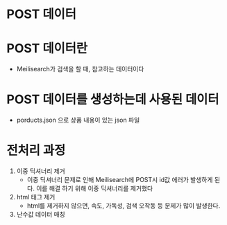 
# POST 데이터

# POST 데이터란 

- Meilisearch가 검색을 할 때, 참고하는 데이터이다 

# POST 데이터를 생성하는데 사용된 데이터

- porducts.json 으로 상품 내용이 있는 json 파일

# 전처리 과정

1. 이중 딕셔너리 제거
    - 이중 딕셔너리 문제로 인해 Meilisearch에 POST시 id값 에러가 발생하게 된다. 이를 해결 하기 위해 이중 딕셔너리를 제거했다
2. html 태그 제거
    - html를 제거하지 않으면, 속도, 가독성, 검색 오작동 등 문제가 많이 발생한다.
3. 난수값 데이터 매칭





